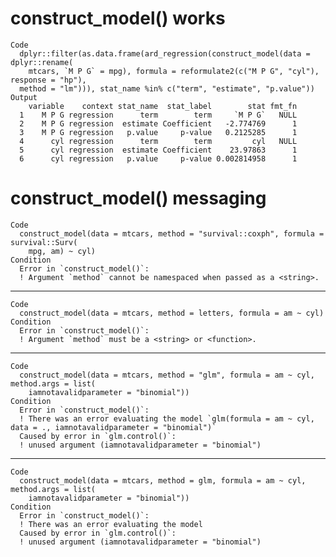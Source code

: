 # construct_model() works

    Code
      dplyr::filter(as.data.frame(ard_regression(construct_model(data = dplyr::rename(
        mtcars, `M P G` = mpg), formula = reformulate2(c("M P G", "cyl"), response = "hp"),
      method = "lm"))), stat_name %in% c("term", "estimate", "p.value"))
    Output
        variable    context stat_name  stat_label        stat fmt_fn
      1    M P G regression      term        term     `M P G`   NULL
      2    M P G regression  estimate Coefficient   -2.774769      1
      3    M P G regression   p.value     p-value   0.2125285      1
      4      cyl regression      term        term         cyl   NULL
      5      cyl regression  estimate Coefficient    23.97863      1
      6      cyl regression   p.value     p-value 0.002814958      1

# construct_model() messaging

    Code
      construct_model(data = mtcars, method = "survival::coxph", formula = survival::Surv(
        mpg, am) ~ cyl)
    Condition
      Error in `construct_model()`:
      ! Argument `method` cannot be namespaced when passed as a <string>.

---

    Code
      construct_model(data = mtcars, method = letters, formula = am ~ cyl)
    Condition
      Error in `construct_model()`:
      ! Argument `method` must be a <string> or <function>.

---

    Code
      construct_model(data = mtcars, method = "glm", formula = am ~ cyl, method.args = list(
        iamnotavalidparameter = "binomial"))
    Condition
      Error in `construct_model()`:
      ! There was an error evaluating the model `glm(formula = am ~ cyl, data = ., iamnotavalidparameter = "binomial")`
      Caused by error in `glm.control()`:
      ! unused argument (iamnotavalidparameter = "binomial")

---

    Code
      construct_model(data = mtcars, method = glm, formula = am ~ cyl, method.args = list(
        iamnotavalidparameter = "binomial"))
    Condition
      Error in `construct_model()`:
      ! There was an error evaluating the model
      Caused by error in `glm.control()`:
      ! unused argument (iamnotavalidparameter = "binomial")

